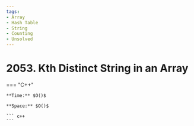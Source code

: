 ```yaml
---
tags:
- Array
- Hash Table
- String
- Counting
- Unsolved
---
```



# 2053. Kth Distinct String in an Array

=== "C++"

    **Time:** $O()$

    **Space:** $O()$

    ``` c++
    ```